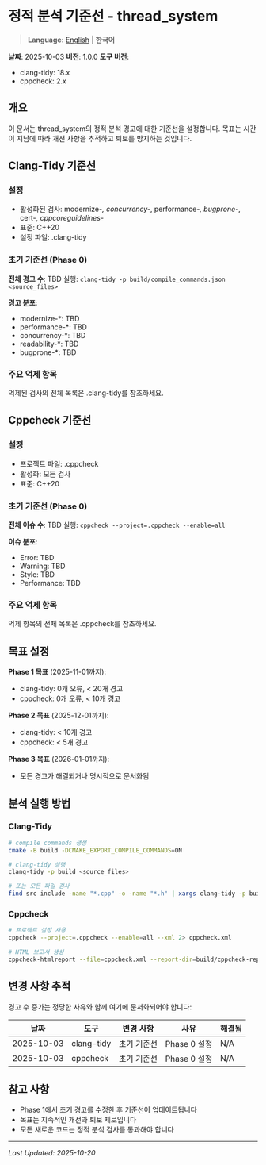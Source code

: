 # 정적 분석 기준선 - thread_system

> **Language:** [English](STATIC_ANALYSIS_BASELINE.md) | **한국어**

**날짜**: 2025-10-03
**버전**: 1.0.0
**도구 버전**:
- clang-tidy: 18.x
- cppcheck: 2.x

## 개요

이 문서는 thread_system의 정적 분석 경고에 대한 기준선을 설정합니다.
목표는 시간이 지남에 따라 개선 사항을 추적하고 퇴보를 방지하는 것입니다.

## Clang-Tidy 기준선

### 설정
- 활성화된 검사: modernize-*, concurrency-*, performance-*, bugprone-*, cert-*, cppcoreguidelines-*
- 표준: C++20
- 설정 파일: .clang-tidy

### 초기 기준선 (Phase 0)

**전체 경고 수**: TBD
실행: `clang-tidy -p build/compile_commands.json <source_files>`

**경고 분포**:
- modernize-*: TBD
- performance-*: TBD
- concurrency-*: TBD
- readability-*: TBD
- bugprone-*: TBD

### 주요 억제 항목
억제된 검사의 전체 목록은 .clang-tidy를 참조하세요.

## Cppcheck 기준선

### 설정
- 프로젝트 파일: .cppcheck
- 활성화: 모든 검사
- 표준: C++20

### 초기 기준선 (Phase 0)

**전체 이슈 수**: TBD
실행: `cppcheck --project=.cppcheck --enable=all`

**이슈 분포**:
- Error: TBD
- Warning: TBD
- Style: TBD
- Performance: TBD

### 주요 억제 항목
억제 항목의 전체 목록은 .cppcheck를 참조하세요.

## 목표 설정

**Phase 1 목표** (2025-11-01까지):
- clang-tidy: 0개 오류, < 20개 경고
- cppcheck: 0개 오류, < 10개 경고

**Phase 2 목표** (2025-12-01까지):
- clang-tidy: < 10개 경고
- cppcheck: < 5개 경고

**Phase 3 목표** (2026-01-01까지):
- 모든 경고가 해결되거나 명시적으로 문서화됨

## 분석 실행 방법

### Clang-Tidy
```bash
# compile commands 생성
cmake -B build -DCMAKE_EXPORT_COMPILE_COMMANDS=ON

# clang-tidy 실행
clang-tidy -p build <source_files>

# 또는 모든 파일 검사
find src include -name "*.cpp" -o -name "*.h" | xargs clang-tidy -p build
```

### Cppcheck
```bash
# 프로젝트 설정 사용
cppcheck --project=.cppcheck --enable=all --xml 2> cppcheck.xml

# HTML 보고서 생성
cppcheck-htmlreport --file=cppcheck.xml --report-dir=build/cppcheck-report
```

## 변경 사항 추적

경고 수 증가는 정당한 사유와 함께 여기에 문서화되어야 합니다:

| 날짜 | 도구 | 변경 사항 | 사유 | 해결됨 |
|------|------|--------|--------|----------|
| 2025-10-03 | clang-tidy | 초기 기준선 | Phase 0 설정 | N/A |
| 2025-10-03 | cppcheck | 초기 기준선 | Phase 0 설정 | N/A |

## 참고 사항

- Phase 1에서 초기 경고를 수정한 후 기준선이 업데이트됩니다
- 목표는 지속적인 개선과 퇴보 제로입니다
- 모든 새로운 코드는 정적 분석 검사를 통과해야 합니다

---

*Last Updated: 2025-10-20*
